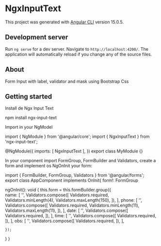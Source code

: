 # NgxInputText

This project was generated with [Angular CLI](https://github.com/angular/angular-cli) version 15.0.5.

## Development server

Run `ng serve` for a dev server. Navigate to `http://localhost:4200/`. The application will automatically reload if you change any of the source files.

## About

Form Input with label, validator and mask using Bootstrap Css

## Getting started

Install de Ngx Input Text

npm install ngx-input-text

Import in your NgModel

import { NgModule } from '@angular/core';
import { NgxInputText } from 'ngx-input-text';

@NgModule({
  imports: [
    NgxInputText
  ],
})
export class MyModule {}

In your component import FormGroup, FormBuilder and Validators, create a form and implement os NgOnInit your form:

import { FormBuilder, FormGroup, Validators } from '@angular/forms';
export class AppComponent implements OnInit{
 form!: FormGroup

ngOnInit(): void {
    this.form = this.formBuilder.group({     
      name: [
        '',
        Validators.compose([
          Validators.required,
          Validators.minLength(4),
          Validators.maxLength(150),
        ]),
      ],
      phone: [
        '',
        Validators.compose([
          Validators.required,
          Validators.minLength(11),
          Validators.maxLength(11),
        ]),
      ],
      date: [
        '',
        Validators.compose([
          Validators.required,
        ]),
      ],
      time: [
        '',
        Validators.compose([
          Validators.required,
        ]),
      ],
      obs: [
        '',
        Validators.compose([
          Validators.required,
        ]),
      ],
    
    });
  }
}
